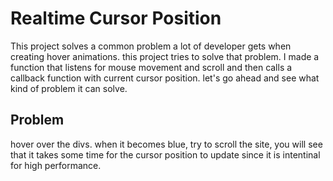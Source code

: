 
# Realtime Cursor Position

This project solves a common problem a lot of developer gets when creating hover animations. this project tries to solve that problem. I made a function that listens for mouse movement and scroll and then calls a callback function with current cursor position. let's go ahead and see what kind of problem it can solve.
## Problem
hover over the divs. when it becomes blue, try to scroll the site, you will see that it takes some time for the cursor position to update since it is intentinal for high performance.
